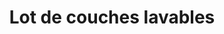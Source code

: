 ---
title: "Lot de couches lavables"
categories: [équipement]
image: "img/pack-decouverte-bbies-couches.webp"
website: "https://bbies.fr/couches-lavables/produit/pack-decouverte/"

price: 134.99
progress: 0
contrib: []
acquired: false
---
